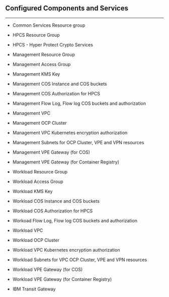 

## Configured Components and Services
---------------------------------------------------------------- 
* Common Services Resource group
* HPCS Resource Group
* HPCS - Hyper Protect Crypto Services

* Management Resource Group         
* Management Access Group            
* Management KMS Key              
* Management COS Instance and COS buckets 
* Management COS Authorization for HPCS   
* Management Flow Log, Flow log COS buckets and authorization 
* Management VPC 
* Management OCP Cluster
* Management VPC Kubernetes encryption authorization 
* Management Subnets for OCP Cluster, VPE and VPN resources
* Management VPE Gateway (for COS) 
* Management VPE Gateway (for Container Registry) 

* Workload Resource Group
* Workload Access Group
* Workload KMS Key 
* Workload COS Instance and COS buckets
* Workload COS Authorization for HPCS
* Workoad Flow Log, Flow log COS buckets and authorization
* Workload VPC 
* Workload OCP Cluster
* Workload VPC Kubernetes encryption authorization 
* Workload Subnets for VPC OCP Cluster, VPE and VPN resources 
* Workload VPE Gateway (for COS)
* Workload VPE Gateway (for Container Registry)

* IBM Transit Gateway
